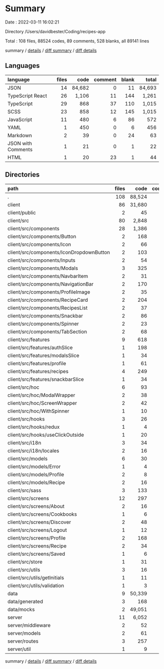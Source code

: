 # Summary

Date : 2022-03-11 16:02:21

Directory /Users/davidbester/Coding/recipes-app

Total : 108 files,  88524 codes, 89 comments, 528 blanks, all 89141 lines

summary / [details](details.md) / [diff summary](diff.md) / [diff details](diff-details.md)

## Languages
| language | files | code | comment | blank | total |
| :--- | ---: | ---: | ---: | ---: | ---: |
| JSON | 14 | 84,682 | 0 | 11 | 84,693 |
| TypeScript React | 26 | 1,106 | 11 | 144 | 1,261 |
| TypeScript | 29 | 868 | 37 | 110 | 1,015 |
| SCSS | 23 | 858 | 12 | 145 | 1,015 |
| JavaScript | 11 | 480 | 6 | 86 | 572 |
| YAML | 1 | 450 | 0 | 6 | 456 |
| Markdown | 2 | 39 | 0 | 24 | 63 |
| JSON with Comments | 1 | 21 | 0 | 1 | 22 |
| HTML | 1 | 20 | 23 | 1 | 44 |

## Directories
| path | files | code | comment | blank | total |
| :--- | ---: | ---: | ---: | ---: | ---: |
| . | 108 | 88,524 | 89 | 528 | 89,141 |
| client | 86 | 31,680 | 83 | 427 | 32,190 |
| client/public | 2 | 45 | 23 | 2 | 70 |
| client/src | 80 | 2,848 | 60 | 401 | 3,309 |
| client/src/components | 28 | 1,386 | 11 | 188 | 1,585 |
| client/src/components/Button | 2 | 168 | 0 | 31 | 199 |
| client/src/components/Icon | 2 | 66 | 0 | 9 | 75 |
| client/src/components/IconDropdownButton | 2 | 103 | 0 | 19 | 122 |
| client/src/components/Inputs | 2 | 54 | 0 | 11 | 65 |
| client/src/components/Modals | 3 | 325 | 11 | 35 | 371 |
| client/src/components/NavbarItem | 2 | 31 | 0 | 6 | 37 |
| client/src/components/NavigationBar | 2 | 170 | 0 | 15 | 185 |
| client/src/components/ProfileImage | 2 | 35 | 0 | 7 | 42 |
| client/src/components/RecipeCard | 2 | 204 | 0 | 14 | 218 |
| client/src/components/RecipesList | 2 | 37 | 0 | 5 | 42 |
| client/src/components/Snackbar | 2 | 86 | 0 | 14 | 100 |
| client/src/components/Spinner | 2 | 23 | 0 | 6 | 29 |
| client/src/components/TabSection | 2 | 68 | 0 | 15 | 83 |
| client/src/features | 9 | 618 | 0 | 65 | 683 |
| client/src/features/authSlice | 1 | 198 | 0 | 14 | 212 |
| client/src/features/modalsSlice | 1 | 34 | 0 | 8 | 42 |
| client/src/features/profile | 1 | 61 | 0 | 7 | 68 |
| client/src/features/recipes | 4 | 249 | 0 | 28 | 277 |
| client/src/features/snackbarSlice | 1 | 34 | 0 | 6 | 40 |
| client/src/hoc | 6 | 93 | 0 | 20 | 113 |
| client/src/hoc/ModalWrapper | 2 | 38 | 0 | 7 | 45 |
| client/src/hoc/ScreenWrapper | 2 | 42 | 0 | 9 | 51 |
| client/src/hoc/WithSpinner | 1 | 10 | 0 | 3 | 13 |
| client/src/hooks | 3 | 26 | 1 | 8 | 35 |
| client/src/hooks/redux | 1 | 4 | 1 | 2 | 7 |
| client/src/hooks/useClickOutside | 1 | 20 | 0 | 5 | 25 |
| client/src/i18n | 3 | 34 | 0 | 6 | 40 |
| client/src/i18n/locales | 2 | 16 | 0 | 2 | 18 |
| client/src/models | 6 | 30 | 0 | 6 | 36 |
| client/src/models/Error | 1 | 4 | 0 | 1 | 5 |
| client/src/models/Profile | 2 | 8 | 0 | 2 | 10 |
| client/src/models/Recipe | 2 | 16 | 0 | 2 | 18 |
| client/src/sass | 3 | 133 | 6 | 21 | 160 |
| client/src/screens | 12 | 297 | 3 | 53 | 353 |
| client/src/screens/About | 2 | 16 | 0 | 4 | 20 |
| client/src/screens/Cookbooks | 1 | 6 | 0 | 3 | 9 |
| client/src/screens/Discover | 2 | 48 | 0 | 9 | 57 |
| client/src/screens/Logout | 1 | 12 | 0 | 5 | 17 |
| client/src/screens/Profile | 2 | 168 | 3 | 19 | 190 |
| client/src/screens/Recipe | 2 | 34 | 0 | 9 | 43 |
| client/src/screens/Saved | 1 | 6 | 0 | 3 | 9 |
| client/src/store | 1 | 31 | 0 | 3 | 34 |
| client/src/utils | 3 | 16 | 0 | 5 | 21 |
| client/src/utils/getInitials | 1 | 11 | 0 | 2 | 13 |
| client/src/utils/validation | 1 | 3 | 0 | 2 | 5 |
| data | 9 | 50,339 | 0 | 18 | 50,357 |
| data/generated | 3 | 168 | 0 | 0 | 168 |
| data/mocks | 2 | 49,051 | 0 | 2 | 49,053 |
| server | 11 | 6,052 | 6 | 74 | 6,132 |
| server/middleware | 2 | 52 | 0 | 6 | 58 |
| server/models | 2 | 61 | 0 | 6 | 67 |
| server/routes | 3 | 257 | 1 | 51 | 309 |
| server/util | 1 | 9 | 0 | 3 | 12 |

summary / [details](details.md) / [diff summary](diff.md) / [diff details](diff-details.md)